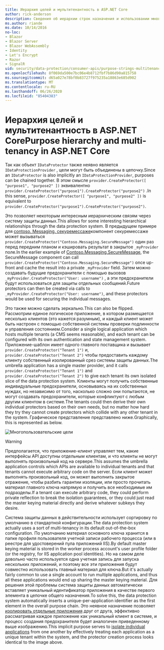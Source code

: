```yaml
---
title: Иерархия целей и мультитенантность в ASP.NET Core
author: rick-anderson
description: Сведения об иерархии строк назначения и использовании многофакторной связи, так как она относится к ASP.NET Core интерфейсам API защиты данных.
ms.author: riande
ms.date: 10/14/2016
no-loc:
- Blazor
- Blazor Server
- Blazor WebAssembly
- Identity
- Let's Encrypt
- Razor
- SignalR
uid: security/data-protection/consumer-apis/purpose-strings-multitenancy
ms.openlocfilehash: 8f069da500e7bc06e4b8712fbf7b86d90a815758
ms.sourcegitcommit: d65a027e78bf0b83727f975235a18863e685d902
ms.translationtype: MT
ms.contentlocale: ru-RU
ms.lasthandoff: 06/26/2020
ms.locfileid: "85404383"
---
```

# <a name="purpose-hierarchy-and-multi-tenancy-in-aspnet-core"></a><span data-ttu-id="8b8f0-103">Иерархия целей и мультитенантность в ASP.NET Core</span><span class="sxs-lookup"><span data-stu-id="8b8f0-103">Purpose hierarchy and multi-tenancy in ASP.NET Core</span></span>

<span data-ttu-id="8b8f0-104">Так как объект `IDataProtector` также неявно является `IDataProtectionProvider` , цели могут быть объединены в цепочку.</span><span class="sxs-lookup"><span data-stu-id="8b8f0-104">Since an `IDataProtector` is also implicitly an `IDataProtectionProvider`, purposes can be chained together.</span></span> <span data-ttu-id="8b8f0-105">В этом смысле `provider.CreateProtector([ "purpose1", "purpose2" ])` эквивалентно `provider.CreateProtector("purpose1").CreateProtector("purpose2")` .</span><span class="sxs-lookup"><span data-stu-id="8b8f0-105">In this sense, `provider.CreateProtector([ "purpose1", "purpose2" ])` is equivalent to `provider.CreateProtector("purpose1").CreateProtector("purpose2")`.</span></span>

<span data-ttu-id="8b8f0-106">Это позволяет некоторым интересным иерархическим связям через систему защиты данных.</span><span class="sxs-lookup"><span data-stu-id="8b8f0-106">This allows for some interesting hierarchical relationships through the data protection system.</span></span> <span data-ttu-id="8b8f0-107">В предыдущем примере для [contoso. Messaging. секуремессаже](xref:security/data-protection/consumer-apis/purpose-strings#data-protection-contoso-purpose)компонент секуремессаже может вызываться `provider.CreateProtector("Contoso.Messaging.SecureMessage")` один раз перед передним планом и кэшировать результат в закрытое `_myProvider` поле.</span><span class="sxs-lookup"><span data-stu-id="8b8f0-107">In the earlier example of [Contoso.Messaging.SecureMessage](xref:security/data-protection/consumer-apis/purpose-strings#data-protection-contoso-purpose), the SecureMessage component can call `provider.CreateProtector("Contoso.Messaging.SecureMessage")` once up-front and cache the result into a private `_myProvider` field.</span></span> <span data-ttu-id="8b8f0-108">Затем можно создавать будущие предохранители с помощью вызовов `_myProvider.CreateProtector("User: username")` , а эти предохранители будут использоваться для защиты отдельных сообщений.</span><span class="sxs-lookup"><span data-stu-id="8b8f0-108">Future protectors can then be created via calls to `_myProvider.CreateProtector("User: username")`, and these protectors would be used for securing the individual messages.</span></span>

<span data-ttu-id="8b8f0-109">Это также можно сделать зеркально.</span><span class="sxs-lookup"><span data-stu-id="8b8f0-109">This can also be flipped.</span></span> <span data-ttu-id="8b8f0-110">Рассмотрим единое логическое приложение, в котором размещается несколько клиентов (это кажется разумным), и каждый клиент может быть настроен с помощью собственной системы проверки подлинности и управления состоянием.</span><span class="sxs-lookup"><span data-stu-id="8b8f0-110">Consider a single logical application which hosts multiple tenants (a CMS seems reasonable), and each tenant can be configured with its own authentication and state management system.</span></span> <span data-ttu-id="8b8f0-111">Приложение-шаблон имеет одного главного поставщика и вызывает `provider.CreateProtector("Tenant 1")` и, `provider.CreateProtector("Tenant 2")` чтобы предоставить каждому клиенту собственный изолированный срез системы защиты данных.</span><span class="sxs-lookup"><span data-stu-id="8b8f0-111">The umbrella application has a single master provider, and it calls `provider.CreateProtector("Tenant 1")` and `provider.CreateProtector("Tenant 2")` to give each tenant its own isolated slice of the data protection system.</span></span> <span data-ttu-id="8b8f0-112">Клиенты могут получить собственные индивидуальные предохранители, основываясь на их собственных нуждах, но независимо от того, насколько сложно они попытаются, не могут создавать предохранители, которые конфликтуют с любым другим клиентом в системе.</span><span class="sxs-lookup"><span data-stu-id="8b8f0-112">The tenants could then derive their own individual protectors based on their own needs, but no matter how hard they try they cannot create protectors which collide with any other tenant in the system.</span></span> <span data-ttu-id="8b8f0-113">Графическое представление представлено ниже.</span><span class="sxs-lookup"><span data-stu-id="8b8f0-113">Graphically, this is represented as below.</span></span>

![Многопользовательские цели](purpose-strings-multitenancy/_static/purposes-multi-tenancy.png)

>[!WARNING]
> <span data-ttu-id="8b8f0-115">Предполагается, что приложение-клиент управляет тем, какие интерфейсы API доступны отдельным клиентам, и что клиенты не могут выполнять произвольный код на сервере.</span><span class="sxs-lookup"><span data-stu-id="8b8f0-115">This assumes the umbrella application controls which APIs are available to individual tenants and that tenants cannot execute arbitrary code on the server.</span></span> <span data-ttu-id="8b8f0-116">Если клиент может выполнять произвольный код, он может выполнить закрытое отражение, чтобы разбить гарантии изоляции, или просто прочитать материал главного ключа напрямую и получить все необходимые им подразделы.</span><span class="sxs-lookup"><span data-stu-id="8b8f0-116">If a tenant can execute arbitrary code, they could perform private reflection to break the isolation guarantees, or they could just read the master keying material directly and derive whatever subkeys they desire.</span></span>

<span data-ttu-id="8b8f0-117">Система защиты данных в действительности использует сортировку по умолчанию в стандартной конфигурации.</span><span class="sxs-lookup"><span data-stu-id="8b8f0-117">The data protection system actually uses a sort of multi-tenancy in its default out-of-the-box configuration.</span></span> <span data-ttu-id="8b8f0-118">По умолчанию материал основного ключа хранится в папке профиля пользователя учетной записи рабочего процесса (или в реестре для удостоверений пула приложений IIS).</span><span class="sxs-lookup"><span data-stu-id="8b8f0-118">By default master keying material is stored in the worker process account's user profile folder (or the registry, for IIS application pool identities).</span></span> <span data-ttu-id="8b8f0-119">Но на самом деле довольно часто используется одна учетная запись для запуска нескольких приложений, и поэтому все эти приложения будут совместно использовать главный материал для ключа.</span><span class="sxs-lookup"><span data-stu-id="8b8f0-119">But it's actually fairly common to use a single account to run multiple applications, and thus all these applications would end up sharing the master keying material.</span></span> <span data-ttu-id="8b8f0-120">Для решения этой проблемы система защиты данных автоматически вставляет уникальный идентификатор приложения в качестве первого элемента в цепочке общего назначения.</span><span class="sxs-lookup"><span data-stu-id="8b8f0-120">To solve this, the data protection system automatically inserts a unique-per-application identifier as the first element in the overall purpose chain.</span></span> <span data-ttu-id="8b8f0-121">Это неявное назначение позволяет [изолировать отдельные приложения](xref:security/data-protection/configuration/overview#per-application-isolation) друг от друга, эффективно рассматривая каждое приложение как уникальный клиент в системе, и процесс создания предохранителя будет аналогичен приведенному выше изображению.</span><span class="sxs-lookup"><span data-stu-id="8b8f0-121">This implicit purpose serves to [isolate individual applications](xref:security/data-protection/configuration/overview#per-application-isolation) from one another by effectively treating each application as a unique tenant within the system, and the protector creation process looks identical to the image above.</span></span>
